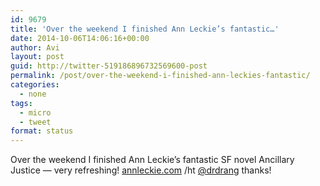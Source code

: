 ```yaml
---
id: 9679
title: 'Over the weekend I finished Ann Leckie’s fantastic…'
date: 2014-10-06T14:06:16+00:00
author: Avi
layout: post
guid: http://twitter-519186896732569600-post
permalink: /post/over-the-weekend-i-finished-ann-leckies-fantastic/
categories:
  - none
tags:
  - micro
  - tweet
format: status
---
```

Over the weekend I finished Ann Leckie’s fantastic SF novel Ancillary Justice — very refreshing! [annleckie.com](http://www.annleckie.com) /ht [@drdrang](http://twitter.com/drdrang) thanks!